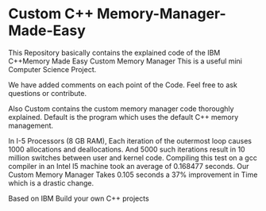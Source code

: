 # Custom C++ Memory-Manager-Made-Easy
This Repository basically contains the explained code of the IBM C++Memory Made Easy Custom Memory Manager
This is a useful mini Computer Science Project.

We have added comments on each point of the Code. Feel free to ask questions or contribute.

Also Custom contains the custom memory manager code thoroughly explained.
Default is the program which uses the default C++ memory management.

In I-5 Processors (8 GB RAM), 
Each iteration of the outermost loop causes 1000 allocations and deallocations. And 5000 such iterations result in 10 million switches between user and kernel code. Compiling this test on a gcc compiler in an Intel I5 machine took an average of 0.168477 seconds. Our Custom Memory Manager Takes 0.105 seconds a 37% improvement in Time which is a drastic change.






Based on IBM Build your own C++ projects


